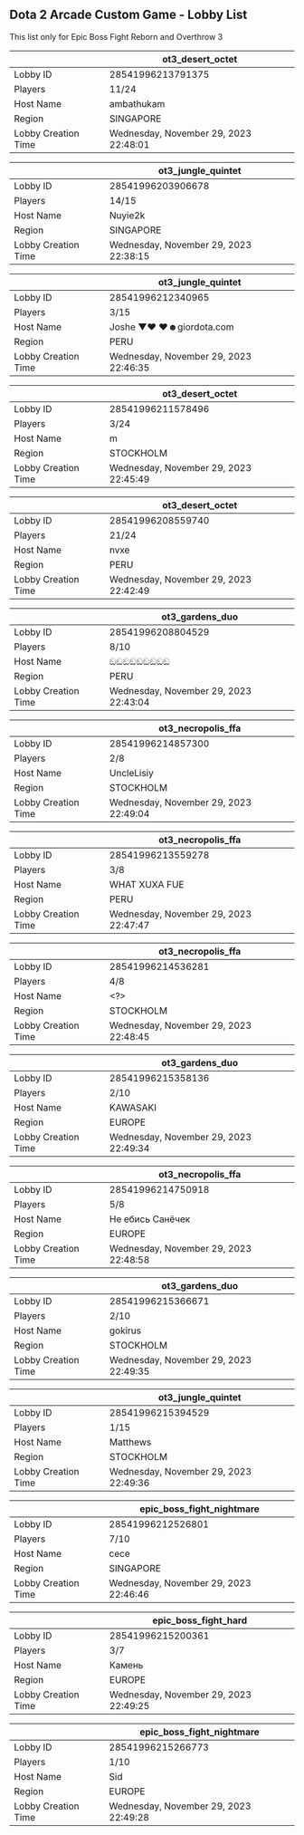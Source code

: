 ## Dota 2 Arcade Custom Game - Lobby List

This list only for Epic Boss Fight Reborn and Overthrow 3

|  | ot3_desert_octet |
| ------ | ------ |
| Lobby ID | 28541996213791375 |
| Players | 11/24 |
| Host Name | ambathukam |
| Region | SINGAPORE |
| Lobby Creation Time | Wednesday, November 29, 2023 22:48:01 |


|  | ot3_jungle_quintet |
| ------ | ------ |
| Lobby ID | 28541996203906678 |
| Players | 14/15 |
| Host Name | Nuyie2k |
| Region | SINGAPORE |
| Lobby Creation Time | Wednesday, November 29, 2023 22:38:15 |


|  | ot3_jungle_quintet |
| ------ | ------ |
| Lobby ID | 28541996212340965 |
| Players | 3/15 |
| Host Name | Joshe ▼♥ ♥☻giordota.com |
| Region | PERU |
| Lobby Creation Time | Wednesday, November 29, 2023 22:46:35 |


|  | ot3_desert_octet |
| ------ | ------ |
| Lobby ID | 28541996211578496 |
| Players | 3/24 |
| Host Name | m |
| Region | STOCKHOLM |
| Lobby Creation Time | Wednesday, November 29, 2023 22:45:49 |


|  | ot3_desert_octet |
| ------ | ------ |
| Lobby ID | 28541996208559740 |
| Players | 21/24 |
| Host Name | nvxe |
| Region | PERU |
| Lobby Creation Time | Wednesday, November 29, 2023 22:42:49 |


|  | ot3_gardens_duo |
| ------ | ------ |
| Lobby ID | 28541996208804529 |
| Players | 8/10 |
| Host Name | ඞඞඞඞඞඞඞඞඞ |
| Region | PERU |
| Lobby Creation Time | Wednesday, November 29, 2023 22:43:04 |


|  | ot3_necropolis_ffa |
| ------ | ------ |
| Lobby ID | 28541996214857300 |
| Players | 2/8 |
| Host Name | UncleLisiy |
| Region | STOCKHOLM |
| Lobby Creation Time | Wednesday, November 29, 2023 22:49:04 |


|  | ot3_necropolis_ffa |
| ------ | ------ |
| Lobby ID | 28541996213559278 |
| Players | 3/8 |
| Host Name | WHAT XUXA FUE |
| Region | PERU |
| Lobby Creation Time | Wednesday, November 29, 2023 22:47:47 |


|  | ot3_necropolis_ffa |
| ------ | ------ |
| Lobby ID | 28541996214536281 |
| Players | 4/8 |
| Host Name | <?> |
| Region | STOCKHOLM |
| Lobby Creation Time | Wednesday, November 29, 2023 22:48:45 |


|  | ot3_gardens_duo |
| ------ | ------ |
| Lobby ID | 28541996215358136 |
| Players | 2/10 |
| Host Name | KAWASAKI |
| Region | EUROPE |
| Lobby Creation Time | Wednesday, November 29, 2023 22:49:34 |


|  | ot3_necropolis_ffa |
| ------ | ------ |
| Lobby ID | 28541996214750918 |
| Players | 5/8 |
| Host Name | Не ебись Санёчек |
| Region | EUROPE |
| Lobby Creation Time | Wednesday, November 29, 2023 22:48:58 |


|  | ot3_gardens_duo |
| ------ | ------ |
| Lobby ID | 28541996215366671 |
| Players | 2/10 |
| Host Name | gokirus |
| Region | STOCKHOLM |
| Lobby Creation Time | Wednesday, November 29, 2023 22:49:35 |


|  | ot3_jungle_quintet |
| ------ | ------ |
| Lobby ID | 28541996215394529 |
| Players | 1/15 |
| Host Name | Matthews |
| Region | STOCKHOLM |
| Lobby Creation Time | Wednesday, November 29, 2023 22:49:36 |


|  | epic_boss_fight_nightmare |
| ------ | ------ |
| Lobby ID | 28541996212526801 |
| Players | 7/10 |
| Host Name | cece |
| Region | SINGAPORE |
| Lobby Creation Time | Wednesday, November 29, 2023 22:46:46 |


|  | epic_boss_fight_hard |
| ------ | ------ |
| Lobby ID | 28541996215200361 |
| Players | 3/7 |
| Host Name | Камень |
| Region | EUROPE |
| Lobby Creation Time | Wednesday, November 29, 2023 22:49:25 |


|  | epic_boss_fight_nightmare |
| ------ | ------ |
| Lobby ID | 28541996215266773 |
| Players | 1/10 |
| Host Name | Sid |
| Region | EUROPE |
| Lobby Creation Time | Wednesday, November 29, 2023 22:49:28 |


